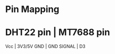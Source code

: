 # Pin Mapping

DHT22 pin | MT7688 pin
======================= 
Vcc       | 3V3/5V
GND       | GND
SIGNAL    | D3

